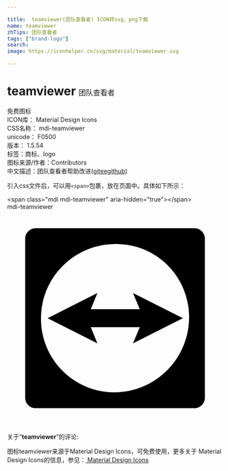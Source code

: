```yaml
---

title:  teamviewer(团队查看者) ICON转svg、png下载
name: teamviewer
zhTips: 团队查看者
tags: ["brand-logo"]
search: 
image: https://iconhelper.cn/svg/material/teamviewer.svg

---
```


# teamviewer  <small style="font-size: 60%;font-weight: 100">团队查看者</small>


<div class="detail-page">
<p>
<span><span class="badge-success badge">免费图标</span> </span>
<br/>
<span>
ICON库：
<span class="badge-secondary badge">Material Design Icons</span> 
</span>
<br/>
<span>
CSS名称：
<span class="badge-secondary badge">mdi-teamviewer</span> 
</span>
<br/>
<span>
unicode：
<span class="badge-secondary badge">F0500</span> 
<copy-btn content='F0500' btn-title=""></copy-btn>
<copy-btn :content='String.fromCodePoint(parseInt("F0500", 16))' btn-title="复制U"></copy-btn>
</span>
<br/>
<span>
版本：
<span class="badge-secondary badge">1.5.54</span> 
</span><br/><span>标签：<span class="badge-light badge"><router-link to="/tags/brand-logo.html">商标、logo</router-link></span></span>
<br/>
<span>图标来源/作者：<span class="badge-light badge">Contributors</span></span> 
<br/>
<span class="zh-detail">中文描述：<span class="badge-primary badge">团队查看者</span><span class="help-link"><span>帮助改进</span>(<a href="https://gitee.com/liuwave/icon-helper/edit/master/json/material/teamviewer.json" target="_blank" rel="noopener noreferrer">gitee</a><a href="https://github.com/liuwave/icon-helper/edit/master/json/material/teamviewer.json" target="_blank" rel="noopener noreferrer">github</a></span>)</span><br/>
</p>
</div>
<div class="alert alert-dark">
  <i class="mdi mdi-teamviewer mdi-48px"></i>
  <i class="mdi mdi-teamviewer mdi-36px"></i>
  <i class="mdi mdi-teamviewer mdi-24px"></i>
  <i class="mdi mdi-teamviewer mdi-18px"></i>
</div>
<div>
  <p>引入css文件后，可以用<code>&lt;span&gt;</code>包裹，放在页面中。具体如下所示：    
  </p>
  <div class="alert alert-primary" style="font-size: 14px">
    &lt;span class="mdi mdi-teamviewer" aria-hidden="true"&gt;&lt;/span&gt;
    <copy-btn content='<span class="mdi mdi-teamviewer" aria-hidden="true"></span>'></copy-btn>
  </div>
  <div class="alert alert-secondary">
    <i class="mdi mdi-teamviewer"
    style="font-size: 24px"
    aria-hidden="true"></i> mdi-teamviewer
    <copy-btn content="mdi-teamviewer" btn-title="复制图标名称"></copy-btn>
  </div>
</div>
<div id="svg" class="svg-wrap">
<svg xmlns="http://www.w3.org/2000/svg" viewBox="0 0 24 24"><path d="M10.04 9.2L9.3 11H14.75L14 9.2L19.55 12L14 14.8L14.75 13H9.3L10.04 14.8L4.5 12L10.04 9.2M20.83 22H3.17C2.53 22 2 21.5 2 20.83V3.17C2 2.53 2.53 2 3.17 2H20.83C21.5 2 22 2.53 22 3.17V20.83C22 21.47 21.5 22 20.83 22M11.93 3.76C7.41 3.82 3.78 7.5 3.76 12C3.72 16.5 7.35 20.2 11.86 20.24H12C16.53 20.18 20.18 16.53 20.24 12C20.31 7.5 16.74 3.83 12.26 3.76C12.15 3.75 12.04 3.76 11.93 3.76Z" /></svg>
</div>
<detail full-name='mdi-teamviewer'></detail>
<div class="icon-detail__container">
<p>关于“<b>teamviewer</b>”的评论:</p>
</div>
<Vssue title="关于“teamviewer”的评论" />    
<div><p>图标teamviewer来源于Material Design Icons，可免费使用，更多关于 Material Design Icons的信息，参见：<a target="_blank" href="https://iconhelper.cn/material.html"> Material Design Icons</a>
</p></div>
